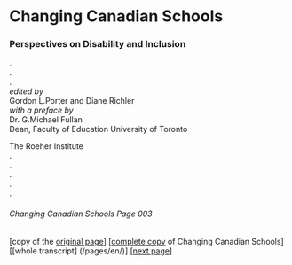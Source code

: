 # Changing Canadian Schools
### Perspectives on Disability and Inclusion
.  
.  
.  
*edited by*  
Gordon L.Porter and Diane Richler  
*with a preface by*  
Dr. G.Michael Fullan  
Dean, Faculty of Education
University of Toronto

The Roeher Institute  
.  
.  
.  
.  
.  
###### Changing Canadian Schools Page 003

[copy of the [original page](/copies-from-original/CCS003.png)]
[[complete copy](/copies-from-original/BestCopy_Changing_Canadian_Schools_Perspectives_on_Disability_and_Inclusion.pdf) of Changing Canadian Schools]
[[whole transcript] (/pages/en/)]
[[next page](Changing_Canadian_Schools-004)]
